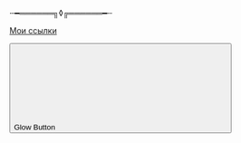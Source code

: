 ⵈ━══════╗◊╔══════━ⵈ

[Мои ссылки](https://tapy.me/uertyk_)

<button class="btn-101">
  Glow Button
  <svg>
    <defs>
      <filter id="glow">
        <fegaussianblur result="coloredBlur" stddeviation="5"></fegaussianblur>
        <femerge>
          <femergenode in="coloredBlur"></femergenode>
          <femergenode in="coloredBlur"></femergenode>
          <femergenode in="coloredBlur"></femergenode>
          <femergenode in="SourceGraphic"></femergenode>
        </femerge>
      </filter>
    </defs>
    <rect />
  </svg>
</button>
